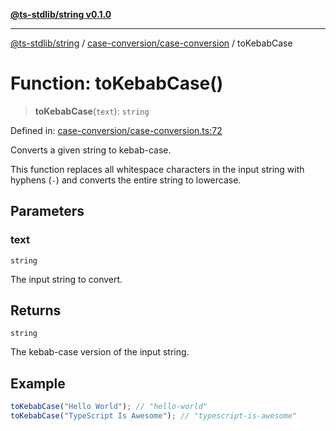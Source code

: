 [**@ts-stdlib/string v0.1.0**](../../../README.md)

***

[@ts-stdlib/string](../../../README.md) / [case-conversion/case-conversion](../README.md) / toKebabCase

# Function: toKebabCase()

> **toKebabCase**(`text`): `string`

Defined in: [case-conversion/case-conversion.ts:72](https://github.com/gabaudette/ts-standard-library/blob/ff5d83fe4b66247fa084c3cd3ca7e6ef97c8bcfa/packages/string/src/case-conversion/case-conversion.ts#L72)

Converts a given string to kebab-case.

This function replaces all whitespace characters in the input string with hyphens (`-`)
and converts the entire string to lowercase.

## Parameters

### text

`string`

The input string to convert.

## Returns

`string`

The kebab-case version of the input string.

## Example

```typescript
toKebabCase("Hello World"); // "hello-world"
toKebabCase("TypeScript Is Awesome"); // "typescript-is-awesome"
```
